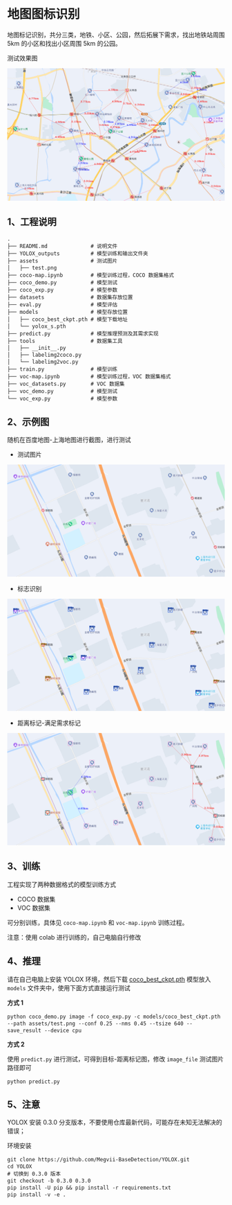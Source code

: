 # 地图图标识别

地图标记识别，共分三类，地铁、小区、公园，然后拓展下需求，找出地铁站周围 5km 的小区和找出小区周围 5km 的公园。

测试效果图

![](https://github.com/LABELNET/yolox-map-demo/blob/main/assets/result_demo.png)


## 1、工程说明

```
.
├── README.md              # 说明文件
├── YOLOX_outputs          # 模型训练和输出文件夹
├── assets                 # 测试图片
│   ├── test.png
├── coco-map.ipynb         # 模型训练过程，COCO 数据集格式
├── coco_demo.py           # 模型测试
├── coco_exp.py            # 模型参数
├── datasets               # 数据集存放位置
├── eval.py                # 模型评估
├── models                 # 模型存放位置
│   ├── coco_best_ckpt.pth # 模型下载地址
│   └── yolox_s.pth
├── predict.py             # 模型推理预测及其需求实现
├── tools                  # 数据集工具
│   ├── __init__.py
│   ├── labelimg2coco.py
│   └── labelimg2voc.py
├── train.py               # 模型训练
├── voc-map.ipynb          # 模型训练过程，VOC 数据集格式
├── voc_datasets.py        # VOC 数据集
├── voc_demo.py            # 模型测试
└── voc_exp.py             # 模型参数
``` 

## 2、示例图

随机在百度地图-上海地图进行截图，进行测试

- 测试图片

![](https://github.com/LABELNET/yolox-map-demo/blob/main/assets/test.png)

- 标志识别

![](https://github.com/LABELNET/yolox-map-demo/blob/main/assets/test_result.png)

- 距离标记-满足需求标记

![](https://github.com/LABELNET/yolox-map-demo/blob/main/assets/result.png)

## 3、训练

工程实现了两种数据格式的模型训练方式

- COCO 数据集
- VOC 数据集

可分别训练，具体见 `coco-map.ipynb` 和  `voc-map.ipynb` 训练过程。

注意：使用 colab 进行训练的，自己电脑自行修改

## 4、推理

请在自己电脑上安装 YOLOX 环境，然后下载 [coco_best_ckpt.pth](https://drive.google.com/file/d/18OygRLLgU8VYdiaA630Dj-xlEesCeIQL/view?usp=share_link) 模型放入 `models` 文件夹中，使用下面方式直接运行测试

**方式 1**

```
python coco_demo.py image -f coco_exp.py -c models/coco_best_ckpt.pth --path assets/test.png --conf 0.25 --nms 0.45 --tsize 640 --save_result --device cpu
```

**方式 2**

使用 `predict.py` 进行测试，可得到目标-距离标记图，修改 `image_file` 测试图片路径即可

```
python predict.py
```

## 5、注意

YOLOX 安装 0.3.0 分支版本，不要使用仓库最新代码，可能存在未知无法解决的错误；

环境安装

```
git clone https://github.com/Megvii-BaseDetection/YOLOX.git
cd YOLOX
# 切换到 0.3.0 版本
git checkout -b 0.3.0 0.3.0
pip install -U pip && pip install -r requirements.txt
pip install -v -e . 
``` 